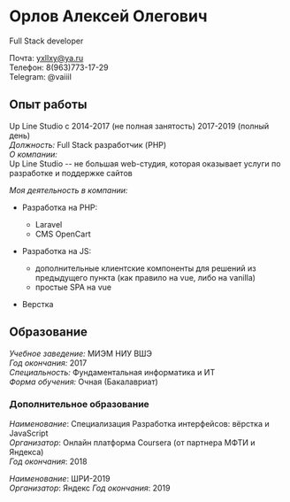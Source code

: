 # Орлов Алексей Олегович

Full Stack developer

Почта: yxllxy@ya.ru \
Телефон: 8(963)773-17-29 \
Telegram: @vaiiil

## Опыт работы

Up Line Studio c 2014-2017 (не полная занятость) 2017-2019 (полный день) \
*Должность:* Full Stack разработчик (PHP) \
*О компании:* \
Up Line Studio -- не большая web-студия, которая оказывает услуги по разработке и поддержке сайтов

*Моя деятельность в компании:*
* Разработка на PHP:
    * Laravel
    * CMS OpenCart
 
* Разработка на JS:
    * дополнительные клиентские компоненты для решений из предыдущего пункта (как правило на vue, либо на vanilla)
    * простые SPA на vue

* Верстка

## Образование

*Учебное заведение:* МИЭМ НИУ ВШЭ \
*Год окончания:* 2017 \
*Специальность:* Фундаментальная информатика и ИТ \
*Форма обучения:* Очная (Бакалавриат)

### Дополнительное образование

*Наименование*: Специализация Разработка интерфейсов: вёрстка и JavaScript \
*Организатор*: Онлайн платформа Coursera (от партнера МФТИ и Яндекса) \
*Год окончания*: 2018

*Наименование*: ШРИ-2019 \
*Организатор*: Яндекс
*Год окончания*: 2019
